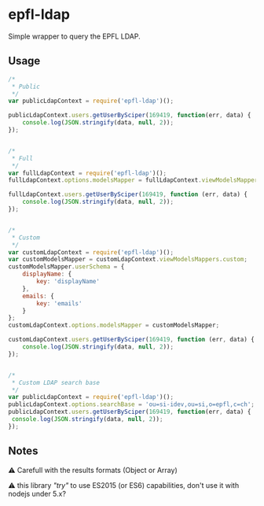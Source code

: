 ﻿# epfl-ldap

Simple wrapper to query the EPFL LDAP.

## Usage
```javascript
/*
 * Public
 */
var publicLdapContext = require('epfl-ldap')();

publicLdapContext.users.getUserBySciper(169419, function(err, data) {
    console.log(JSON.stringify(data, null, 2));
});


/*
 * Full
 */
var fullLdapContext = require('epfl-ldap')();
fullLdapContext.options.modelsMapper = fullLdapContext.viewModelsMappers.full;

fullLdapContext.users.getUserBySciper(169419, function (err, data) {
    console.log(JSON.stringify(data, null, 2));
});


/*
 * Custom
 */
var customLdapContext = require('epfl-ldap')();
var customModelsMapper = customLdapContext.viewModelsMappers.custom;
customModelsMapper.userSchema = {
    displayName: {
        key: 'displayName'
    },
    emails: {
        key: 'emails'
    }
};
customLdapContext.options.modelsMapper = customModelsMapper;

customLdapContext.users.getUserBySciper(169419, function (err, data) {
    console.log(JSON.stringify(data, null, 2));
});


/*
 * Custom LDAP search base
 */
var publicLdapContext = require('epfl-ldap')();
publicLdapContext.options.searchBase = 'ou=si-idev,ou=si,o=epfl,c=ch'; // <- specify search base here
publicLdapContext.users.getUserBySciper(169419, function(err, data) {
 console.log(JSON.stringify(data, null, 2));
});
```


## Notes

⚠ Carefull with the results formats (Object or Array)

⚠ this library *"try"* to use ES2015 (or ES6) capabilities, don't use it with nodejs under 5.x?
